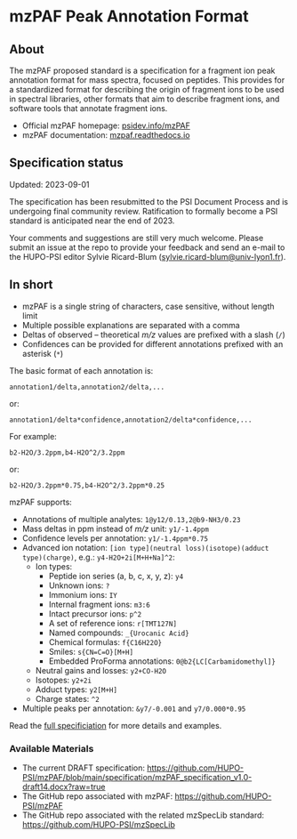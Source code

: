 # mzPAF Peak Annotation Format

## About

The mzPAF proposed standard is a specification for a fragment ion peak annotation format for mass spectra, focused on
peptides. This provides for a standardized format for describing the origin of fragment ions to be used in spectral
libraries, other formats that aim to describe fragment ions, and software tools that annotate fragment ions.

- Official mzPAF homepage: [psidev.info/mzPAF](https://psidev.info/mzPAF)
- mzPAF documentation: [mzpaf.readthedocs.io](https://mzpaf.readthedocs.io)


## Specification status

Updated: 2023-09-01

The specification has been resubmitted to the PSI Document Process and is undergoing final community review. Ratification to formally become a PSI standard is anticipated near the end of 2023.

Your comments and suggestions are still very much welcome. Please submit an issue at the repo to
provide your feedback and send an e-mail to the HUPO-PSI editor Sylvie Ricard-Blum
(sylvie.ricard-blum@univ-lyon1.fr).


## In short

- mzPAF is a single string of characters, case sensitive, without length limit
- Multiple possible explanations are separated with a comma
- Deltas of observed – theoretical *m/z* values are prefixed with a slash (`/`)
- Confidences can be provided for different annotations prefixed with an asterisk (`*`)

The basic format of each annotation is:

```
annotation1/delta,annotation2/delta,...
```

or:

```
annotation1/delta*confidence,annotation2/delta*confidence,...
```

For example:

```
b2-H2O/3.2ppm,b4-H2O^2/3.2ppm
```

or:

```
b2-H2O/3.2ppm*0.75,b4-H2O^2/3.2ppm*0.25
```

mzPAF supports:

- Annotations of multiple analytes: `1@y12/0.13,2@b9-NH3/0.23`
- Mass deltas in ppm instead of *m/z* unit: `y1/-1.4ppm`
- Confidence levels per annotation: `y1/-1.4ppm*0.75`
- Advanced ion notation: `[ion type](neutral loss)(isotope)(adduct type)(charge)`, e.g.: `y4-H2O+2i[M+H+Na]^2`:
    - Ion types:
        - Peptide ion series (a, b, c, x, y, z): `y4`
        - Unknown ions: `?`
        - Immonium ions: `IY`
        - Internal fragment ions: `m3:6`
        - Intact precursor ions: `p^2`
        - A set of reference ions: `r[TMT127N]`
        - Named compounds: `_{Urocanic Acid}`
        - Chemical formulas: `f{C16H22O}`
        - Smiles: `s{CN=C=O}[M+H]`
        - Embedded ProForma annotations: `0@b2{LC[Carbamidomethyl]}`
    - Neutral gains and losses: `y2+CO-H2O`
    - Isotopes: `y2+2i`
    - Adduct types: `y2[M+H]`
    - Charge states: `^2`
- Multiple peaks per annotation: `&y7/-0.001` and `y7/0.000*0.95`

Read the [full specificiation](https://mzpaf.readthedocs.io/specification) for more details and
examples.


### Available Materials
- The current DRAFT specification: https://github.com/HUPO-PSI/mzPAF/blob/main/specification/mzPAF_specification_v1.0-draft14.docx?raw=true
- The GitHub repo associated with mzPAF: https://github.com/HUPO-PSI/mzPAF
- The GitHub repo associated with the related mzSpecLib standard: https://github.com/HUPO-PSI/mzSpecLib

